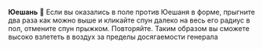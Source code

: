 **Юешань**
:small_orange_diamond: Если вы оказались в поле против Юешаня в форме, прыгните два раза как можно выше и кликайте спун далеко на весь его радиус в пол, отмените спун прыжком. Повторяйте. Таким образом вы сможете высоко взлететь в воздух за пределы досягаемости генерала
